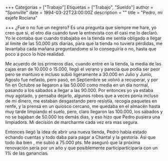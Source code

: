 +++
Categorias = ["Trabajo"]
Etiquetas = ["Trabajo", "Sueldo"]
author = "Sponville"
date = 1994-03-22T23:00:00Z
description = ""
title = "Pedro, mi exjefe Rociana"

+++
¿Fue o no fue un negrero? Es una pregunta que siempre me hare, yo creo que si, el otro dia cuando tuve la entrevista con él casi me lo declaró. Yo le contaba que cuando trabajaba en la tienda me sentía obligado a llegar al límite de las 50.000 pts diarias, para que la tienda no tuviera pérdidas, me levantaba cada mañana preguntandome si lo conseguiría o no, hasta que poco a poco lo hize realidad.

Me acuerdo de los primeros dias, cuando entre en la tienda, la media de las cajas eran de 10.000 ó 15.000, llegó el verano y parecía que podía ser peor pero se mantuvo e incluso subió ligeramente a 30.000 en Julio y Junio, Agosto fue nefasto, pero pasó, en Septiembre se volvió a recuperar, y por fin en Octubre se llegaron a las 50.000 como media en un dia normal, pasando a los sábados a llegar a las 90.000. Por entonces yo ya estaba muy agotado, y pensaba dejarlo, algunos robos que a veces ponía incluso de mi dinero, me estaban desgastando pero resistia, recogía paquetes en renfe, y la prensa en un quiosco cercano, me quedaba en el almacén hasta muy tarde limpiando el suelo, pero, claro llegaron las 100.000, los sábados y no se bajaban de 50.000 los demás dias, y eso hizo que Pedro pusiera una limpiadora. Mi decisión de marcharme cada vez era mas segura.

Entonces llegó la idea de abrir una nueva tienda, Pedro habia estado echando cuentas y todo daba para pagar a Chantal y la gestoría. Asi que todo iba bien , me subió a 75.000 pts. Me aseguró que la próxima renovación sería por un año y que posiblemente participarticiparía con un 1% de las ganancias.